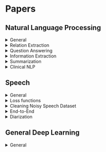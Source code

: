 Papers
=================


## Natural Language Processing


<details><summary> General </summary>

[Natural Language Processing with Small Feed-Forward Networks](https://arxiv.org/pdf/1708.00214v1.pdf) (google 2017)

Shows that small shallow ffNN can achieve good results
Uses character embedding rather than word

**Explores:**  
Quantization  
Bloom Mapped word clusters  :punch:  
Selected features: character bigram features :punch:  
Pipelining(Using an auxiliary task)  

**For Diff NLP tasks**  
Language Identification  
POS tagging  
Word Segmentation  
Preordering    
</details>

<details><summary> Relation Extraction </summary>
https://arxiv.org/pdf/1606.09370.pdf
https://github.com/thunlp/NREPapers
</details>

<details><summary> Question Answering </summary>
	
[Text Understanding with the Attention Sum Reader Network](https://arxiv.org/pdf/1603.01547.pdf) (IBM Watson, 2016)

Uses CNN/Daily Mail and Children's Book Test. Generate lots of one word QA data from summaries.

Intuitively, our model is structured as follows:
1. We compute a vector embedding of the query.
2. We compute a vector embedding of each individual word in the context of the whole document (contextual embedding).
3. Using a dot product between the question embedding and the contextual embedding of each occurrence of a candidate answer in the document, we select the most likely answer.

Notes:
- Very simple model based on pointers idea. Does not compute a fixed length representation of the document like usual models. They claim blending is bad when there are multiple similar candidates.
- Also accounts for same word occuring multiple times in the input which pointer network does not.
- Log likelihood loss
- Masks named entities with unique tags per example which are randomly shuffled.

Results:
- Performance decreases as the input lenght and the number of candidates increase.
- Performance increase if the correct answer is likely to occur frequenctly. this is because we sum the scores for each occurance.

Related work:
- 2015 Attentive reader: 
	- compute a fixed length embedding of the document
	- computes a joint query m, and doc representation with a non-linear fn
	- m is compared against condidates and scored

- 2015 Impatient Readers:
	- :punch:
	- Impatient Reader computes attention over the document after reading every word
	of the query. 

- chen 2016:
	- modified version of attentive reader
	- performs significantly better than the original

- memNNs 2015:
	- window memory + self supervision - similar performance
	
</details>


<details><summary> Information Extraction </summary>

Types:
- Event Extraction:
	- that it can have several event
types and multiple events per input.
- Information Extraction:
	- In general we assume, we only have a single event type and assume
there is zero or one event mentioned in the input,
which is an easier task

Datasets
- IE Datasets:
	- ATIS:
	  - ~5k training, ~900 testing
	  - natural language requests to a simulated airline booking system
	  - Each word is labeled with one of several classes, e.g. departure city, arrival city, cost, etc.
	- MIT restaurant:
		- ~7600 train, ~1500 testing
		- Ratings and amenities
		- 10 fields
	- Movie corpus:
		- ~9700 train, ~2400 testing
		- Actors and plots
		- 8 fields
	- Above 3 contains token-level labels in BIO format
- EE datasets:
	- ACE 2005 dataset:
		- :punch:

Approaches:
- Closed or Traditional IE:
	- purely supervised learning with engineered word-level and syntactic features
	- weakly supervised multiple-instance learning:
		- where negative examples are automatically generated from non-annotated entity pairs within a
	sentence. 
		- small size of many annotated datasets: bootstrapping supervised systems from a high-precision
	seed patterns
		- Some contributions brought this approach to the extreme, with
	**self-training methods** that automatically generate their own training data
		- One of the major issues with semi-supervised approaches, both bootstrapped
	and self-supervised, is **semantic drift**, which occurs when erroneous patterns are
	learnt and lead to erroneous triples which, in turn, generate problematic patterns
	where the meaning of the original pattern is substantially altered.
		- NELL “never-ending learning” paradigm.
	- distant supervision paradigm:
		- distantly supervised systems generate a lot of noisy pattern-based features using triples from (possibly human-contributed) knowledge resources, and then combine all these features using supervised classifiers.
	- Statistical Relational Learning paradigm:
		- to couple actual IE with relational inference over knowledge
	bases (Wang and Cohen, 2015), or leverage end-to-end deep neural network models
	to frame the relation extraction task
- Open IE:
	- not only is it fully unsupervised, but it does not even rely on a
	predefined entity or relation inventory at all. 
	- open and unconstrained extraction of an unspecified set of relations, which is not
	given as input, but rather obtained as a by-product of the extraction process. The
	sole input of an OIE system is a large, usually Web-scale, textual corpus.
	:punch:
- Universal schemas:
	- combination of open and closed IE
	- :punch:

[End-to-End Information Extraction without Token-Level Supervision](https://aclweb.org/anthology/W17-4606) (TUDenmark, Tradeshift 2017)

Code: https://github.com/rasmusbergpalm/e2e-ie-release

IE without token level labels using pointers \
Achieve results close to baseline which is uses token-level labels

Baseline:
- 2 layer, Bi-LSTM -> LSTM (128 hidden, 128 emb, Adam)
- BIO labels
- AITS F1: 0.9456

Data:
- Joined multiple output for single lable with commas (multiple diestination)
- Used frequent 10 labesl for ATIS, and all the labels from MIT and Movie corpus.
- prepend inputs with commas to get in the output, LOL

Proposed model:
- Different implementaiton that the originial pointers
- Output is content rather than the position :punch:
- 1 shared encoder
- K decoders one for each type of information to be  extracted
- The output at each time step is a probability distribution over one-hot encoded input.

Modifications:
- For restaraunt data:
	- the parametes were doubles and droupout was used
	- Added "summarizer LSTM" to each decoder ? :punch:
	- last hidden state of summ LSTM is appended to each input of the summarizer

Related work:
- EE model:
	- :punch: Nguyen et al. (2016)
- Generate word level tokens using searching similar words

Cons:
- can only produce words in the input, shouldnt normalize the input data (dates)


[Attend, Copy, Parse End-to-end information extraction from documents](https://arxiv.org/pdf/1812.07248.pdf) (Tradeshift 2017)

Extract information from images of business documents, invoices \ 
Uses images, words and the word's position to extract output strings \
Some modification in loss function and regularization which might be interesting :punch:


</details>








<details><summary> Summarization </summary>

http://nlpprogress.com/english/summarization.html

Datasets:
- Coversation Dataset: AMI corpus
- The Argumentative Dialogue Summary Corpus
(Misra et al. 2015) consist of 225 summaries, 5
different summaries produced by trained summarizers, of 45 dialogue excerpts on topics like gun
control, gay marriage, the death penalty and abortion. This was used for experiments and evaluations.
- CNN/Daily Mail Dataset
The dataset used by See et al. (2017) was the
CNN/Daily Mail dataset (Hermann et al., 2015;
Nallapati et al., 2016), which contains online
news articles (781 tokens on average) paired with
multi-sentence summaries (3.75 sentences or 56
tokens on average).
- The DUC corpus8
comes in two parts: the 2003
corpus consisting of 624 document, summary
pairs and the 2004 corpus consisting of 500 pairs.
- Gigaword corpus contains about 3.8M training examples

Compared to MT, here the target is shorter than the input, we want a lossy translation and one-to-one word level alignemnt is less obvious here

Two types of repetition avoidance:
- Intra-decoder attention as used in the above-mentioned paper, to let the decoder access its history (attending over all past decoder states).
- Coverage mechanism, which discourages repeatedly attending to the same area of the input sequence: See Get To The Point: Summarization with Pointer-Generator Networks by See and Manning for the coverage loss (note that the attention here incorporates the coverage vector in a different way).

Trends:
- Extractive sentence selection
- RL loss + ML loss
- Pointer generator
- coverage mechanism
- Intra-decoder attention
- Embedding sharing across encoder, decoder input, and decoder output.
- Initialization with pre-trained word embeddings.
- Teacher forcing ratio.


[Automatic Community Creation for Abstractive Spoken Conversation Summarization](https://www.aclweb.org/anthology/W17-4506) (Italy, 2017)

Poorly written paper. \
This paper focuses on Template based summarization which needs links between summary and conversation (we need this anyway). \
Describes a way to find links from human generated summary and conversation which can be used for training.

Pipeline: Community creation, template generation, ranker training, and summary generation components.

Template generation: Generate templates from summaries by (POS tagging -> dependency parsing -> wordnet -> clustering -> word graph algorithm

Community creation: Similar to topic extraction. Here they explore different way to cluster sentences

Summary generation: topic segmentation, template identification (for each topic I guess), extract slot fillers, fill the template with fillers

Sentence Ranking: Ranking filled template sentences with n-grams pos and tokens. This is dont to prevent repetetion of information.


[A Neural Attention Model for Sentence Summarization](https://aclweb.org/anthology/D15-1044) (FB, 2015)

Dataset: headline generation in Gigaword 4 million articles and DUC-2004,2003 shared task \
One of the first good deep learning based abstractive summarization paper

The model shows significant performance gains on the DUC-2004 shared task compared with several strong baselines.

attention-based encoder + beam-search decoder \
Fixed vocabulary \
Output length is fixed \
Abstractive summarization = finding optimal sequence of N words from vocaublary \
Extractive summarization = finding optimal sequence of N words from input (this can be sentence compression if we place constrains on the output sequence order) \
Here they generate yi+1 using input x, and previous c window summary yc by using conditional log prob and markov assumption. \
Modelling the local conditional distribution. -> conditional language model (neutal machine translation) \

Neural machin translation: models the distribution directly instead of spliting and estimating individually. \

Here the encoder takes yc and x as input to produce prob of yi+1.

They consider:
- bag-of-words enc
- conv encoder
- attention enc

Decoding:
- viterbi decoding, is tractable but takes a lot of time.
- replace argmax with greedy/deterministic approaches- although bad is effective and fast.
- beam serch is an comprimise between the two (here it is simpler than phrase-based MT)

Extension:
- this is bad for unseen proper nouns 
- To solve this they add additional feature to the final word probability and combine them with weight to get the final score. 
- these features encourage using a word from the input.

"The minibatches
are grouped by input length. After each epoch, we
renormalize the embedding tables"


[Abstractive Text Summarization using Sequence-to-sequence RNNs and Beyond](https://arxiv.org/pdf/1602.06023.pdf) (IBM, 2016)

Gigaword, DUC, CNN daily mail

Attentional EncoderDecoder Recurrent Neural Networks \
We
propose several novel models that address
critical problems in summarization that
are not adequately modeled by the basic
architecture, such as modeling key-words,
capturing the hierarchy of sentence-toword structure, and emitting words that
are rare or unseen at training time.

Basic model:
- The encoder consists of a bidirectional GRU-RNN
- decoder
consists of a uni-directional GRU-RNN with the
same hidden-state size as that of the encoder
-  attention mechanism over the source-hidden
states and a soft-max layer over target vocabulary to generate word
- Large vocabulary trick: decoder-vocabulary of each mini-batch is restricted to words in the source documents of that
batch.
- In addition, the most frequent words in the
target dictionary are added until the vocabulary
reaches a fixed size.
- reduces softmax size (computational bottle-neck) and helps modelling by restricting vocab

Extensions:
- Keyword capturing: word-embeddings-based representation of the input document and capture additional linguistic features for encoder
- Switching Generator-Pointer
- Hierarchical Document
Structure with Hierarchical Attention: if source is long: bi-dir RNNs on the source side, one at the word level
and the other at the sentence level. The attention
mechanism operates at both levels simultaneously.
- sentence positional embedding
- If the summary is long there is a repetition problem- Use temporal attention to solve it "keeps track of past attentional weights
of the decoder and expliticly discourages it from
attending to the same parts of the document in future time steps"

[Get To The Point: Summarization with Pointer-Generator Networks](https://arxiv.org/pdf/1704.04368.pdf) (brain, 2017)

A subset of IBM, 2016 paper. Explores pointer generator and coverage mechanism. \
Scores are better than their paper though: 
"Those works train their pointer components to activate only for out-of-vocabulary words
or named entities (whereas we allow our model to
freely learn when to use the pointer), and they do
not mix the probabilities from the copy distribution and the vocabulary distribution. We believe
the mixture approach described here is better for
abstractive summarization"


[Controlling Decoding for More Abstractive Summaries with Copy-Based Networks](https://arxiv.org/abs/1803.07038) (stonybrook ,2018)

:punch:

analysis on pointer-generators

[A DEEP REINFORCED MODEL FOR ABSTRACTIVE SUMMARIZATION](https://arxiv.org/pdf/1705.04304.pdf) (salesforce 2017)

RL loss + ML loss \
uses pointers too

:punch:

[Generative Adversarial Network for Abstractive Text Summarization.](https://arxiv.org/pdf/1711.09357.pdf) (china, 2017)

G: attention + pointer generator network

1. Train G till -- more realistic and high quality summaries
2. Train and fix D
3. Train G

D: CNN + max-overtime pooling

G: loss = policy gradient + maximum likliehood \
pg: REINFORCE algorithm and take the estimated probability of being human generated by the discriminator D as the reward -- Since the Discriminator can only score a fully generated sequence, following (Yu et al. 2016), we use Monte Carlo Tree Search (MCTS) to evaluate the reward for an intermediate state :punch:

D: usuall loss

Added Trigram avoidance and quotation weight alleviation


[Toward Controlled Generation of Text](https://arxiv.org/pdf/1703.00955.pdf) (CMU, 2018)

"Very few recent attempts of
using VAEs (Bowman et al., 2015; Tang et al., 2016) and
GANs (Yu et al., 2017; Zhang et al., 2016) have been made
to investigate generic text generation, while their generated
text is largely randomized and uncontrollable. -- we focus on generating realistic sentences,
whose attributes can be controlled by learning disentangled
latent representations"

Challenges:
- "A first challenge comes from the discrete nature of text
samples. The resulting non-differentiability hinders the use
of global discriminators that assess generated samples and
back-propagate gradients to guide the optimization of generators
in a holistic manner, as shown to be highly effective
in continuous image generation and representation modeling"
- "Another challenge for controllable generation relates to
learning disentangled latent representations. Interpretability
expects each part of the latent representation to govern
and only focus on one aspect of the samples. "

Contributions:
- "We base our generator on VAEs in combination
with holistic discriminators of attributes for effective imposition
of structures on the latent code."
- "End-to-end optimization
is enabled with differentiable softmax approximation"
- "The probabilistic encoder of VAE also functions
as an additional discriminator to capture variations
of implicitly modeled aspects, and guide the generator to
avoid entanglement during attribute code manipulation"
- "our method enables to use separate
datasets, one with annotated sentiment and the other with
tense labels"



[Summarization of Spoken Language—Challenges, Methods, and Prospects](www.cs.cmu.edu/~./zechner/ezine.ps) (CMU 2002)

Types:
- extracts vs abstracts
- indicative vs informative
- generic vs query-driven
- single vs multi-document
- background vs just-the-news
- single vs multiple topic
- single vs multi-speaker
- text vs multi-modal
- selecting sentences/clauses vs condensing within sentences

challenges:
- disfluencies
- identifying units
- cross-speaker coherence and distributed information
- speech recognition errors

prosody-based emphasis detection :punch:

</details>












<details><summary> Clinical NLP </summary>

[GRAM: Graph-based Attention Model for Healthcare Representation Learning](https://arxiv.org/abs/1611.07012) (GaTech, 2016)

supplements electronic health records (EHR) with hierarchical information inherent to medical ontologies
GRAM represents a medical concept as a combination of its ancestors in the ontology via an attention mechanism.
Testing on rare disease prediction and heart failure.

medical codes as DAG, then use embedding for all leaf nodes (nodes with meaning full concepts) and visit one-hot embedding to generate a vist vector (process incoporates attention mechanism). Finally use the vist vector to predict stuff.


[Revealing the Structure of Medical Dictations with Conditional Random Fields](http://www.aclweb.org/anthology/D08-1001) (2008, medical univ vienna) [Identifying Segment Topics in Medical Dictations](http://www.aclweb.org/anthology/W09-0503) (2009, medical univ vienna)

Formatting the dictations considering structure and formating guidelines

related to:
* Linear text segmentation :punch: Lamprier 2008
* text classification for section detection
* dynamic programing methods for formating :punch: Matsuov 2003

mapping annotated data to dicatations need care for repeted words, punctuation, recog errors and meta instructions
hand coded features for each time step

Classifiers:
* CRFs based multiple label chains: BIO tagging without Outside label
  - Better accuraccy but high training time
* SVM based multi class
  - Lower accuraccy wuth small training time

Can Combine both the approaches by using results of SVM as input to CRFs


[Deep EHR: A Survey of Recent Advances on Deep Learning Techniques for Electronic Health Record (EHR) Analysis](https://arxiv.org/pdf/1706.03446.pdf) (UofF 2017)

types of EHRs:
* basic EHRs without clinical notes
* basic EHRs with clinical notes
* comprehensice systems
* tagging using HMM (generative), CRFs (discriminative) and multilable classification

EHR Information Extraction (IE): Extracting information from clinical notes which is unstructed
* Single Concept Extraction: Tag each words into categories
  - RNNs out perform CRFs
* Temporal Event Extraction: Notion of time to extracted EHR concepts
  - RNNs perform okish
* Relation Extraction: Relation between EHR concepts
  - Autoencoder generated inputs to CRFs -> sofart
* Abbreviation Expansion: 
  - custom word embedding using medical articles

EHR Representation Learning: mapping codes for medical concepts
* concept representation: learn EHR concept vetors to capture similarities and clusters in medical clusters using sparse medical codes
  - Embeddings
  - Latent Encoding: AEs, RBMs are better at encoding
* Patient Representation: Getting vector representations of patients
  - embeddings or AEs (on ordered sequences of codes)
    - can be used to predict unplanned visits
    - [Med2Vec](#med2vec)
  - LDAs on clinical notes
  - Embeddings
    - Sentence embedding on clinical notes
    - patient temporal diagnosis (better than the intervention codes)
    - intervention codes
* Outcome Prediction:
  - Static or one-time prediction: using data from single encounter
    - classification using embeddings (best)
    - embeddings learned from full EHR data is better than using diagnostic codes
  - temporal outcome prediction: over a period of time
    - CNN on temporal matrices of medical codes
    - LSTMs (target replication and auxiliary targets :punch: paperref49)
    - Predicting Doctor's behavior
    - Postoperative responses
* Computational Phenotyping: better disease descriptions from data
  - New phenotype discovery
    - AEs on raw data
    - CNN and patient representation
  - improving existing definitions: 
    - using supervise learning
    - LSTMs
* Clinical Data De-identification: removing personal data from clinical data in EHR
  - LSTM with character level + word level embeddings
  - ensemble of RBMs
  - NERs
  
Interpretability: clinical domain transparency is important  
linear models still dominate clinical informatics  
lack of interpretability is a imp limitation
* Maximum activation: in image processing
* Constraints: 
  - [Med2Vec](#med2vec)  
  - non-negativity on learned code representions then examining k most significant elements
  - non-neg on weights
  - structural smoothness by using hierachial features :punch: paperref23
* Qualitative clustering: 
  - visualization using t-SNE
* Mimic Learning
  - Train a new model using data and deep net

Summary and future work:
* Data hetrogenity: (text, codes, billing info, demographics)
* Irregular measure: varying time scale
* Clinical text: difficult to use
  - Extracting structure
    - [Medical entity identificaion](#medent), 
    - [medical event det](#medevent),
    - paperref34 Ner in clinical text :punch:
    - [Clinical temporal information extraction](#clintemp)
    - [Clinical relation extraction](#clinrel)
    - [Learning embeddings for clinical abbr expansion](#clinabbr)
* patient de-identification
* Benchmarks: Different dataset used in diff works
* Interpretability

:punch: incremental training prcedure (adding neurons to the final layer)


[“Exploiting Task-Oriented Resources to Learn Word Embeddings for Clinical Abbreviation Expansion](https://nlp.cs.rpi.edu/paper/bionlp15.pdf) RPI, 2015

Abbr are ambiguous especially in intensive care  
embedding for abbr and their expansion should have similar embedding

:trollface:


[Brundlefly at SemEval-2016 Task 12: Recurrent Neural Networks vs. Joint Inference for Clinical Temporal Information Extraction](https://arxiv.org/pdf/1606.01433.pdf) Stanford 2016

phase 1: text span of time and event expression in clinical notes  
  - joint inference-based approach outperform naive RNN
  - timeline ordering of all events in a document
  - Using DeepDive framework (zhang 2015) :boom:  

phase 2: relation btw an event and its parent document creation time
  - combination of data canonization and distance supervision rules  
 
rel Event:
* crf for taggind and svm for recog of event attr  
rel TIMEX:
* rule based + ML  
rel TLink:
* crf, ml
rel with NN are the best
  
:trollface:


[“Clinical Relation Extraction with Deep Learning](https://pdfs.semanticscholar.org/7fac/52a9b0f96fcee6972cc6ac4687068442aee8.pdf) Harbin China 2016

Relations between medical concepts  
Concept identification (NER) -> relation classification using CRFs

Relations:
* problem-treatment
  - treatment imporves problem
  - ...
* problem-test
  - test reveals problem
  - ...
* problem-problem
  - problem incdicates problem 
  - ...

:trollface:


[Structured prediction models for RNN based sequence labeling in clinical text](https://arxiv.org/abs/1608.00612) UofM, Aug 2016

Extraction of medical entities such as medication, indication, and side-effects from EHR narratives  
RNN based feature extractors  
Model CRF pairwise potentials using NN

Usually ppl use CRFs, HMMs, NN for information extraction from unstructed text  
Graphical models predict entire label sequence jointly but require hand crafted features for good results  
NN can find patterns but predict word label in isolation

Huang et al. 2015 combined CRFs and NN for NERs :punch: :boom: (not good on exact phrase labelling)

Challenges: 
* extraction of exact medical term is important
* Long tail stuffs are also important
* Long term dependencies between text terms

** Private dataset?

models:
* m1: embedding + Bi-LSTM + softmax (baseline)
* m2: embedding + Bi-LSTM -> CRF  
unary potential (lstm output) + binary potential (matrix)
using matrix is bad (long tail)   
* m3: embedding + Bi-LSTM -> CRF (pairwise modelling) 
1D CNN (2\*1) for modelling binary potential  
* m4: Approximate skip-chain CRF  
skip-chain to get long term dep :punch: sutton & mccallum 2006  
Exact inference is intractable -> approx sol  
every iteration of grad des need multiple Belief propagation loop iteration -> costly  
lin et al, 2015 :punch: solves it... this paper uses a variation of lin's work  
:boom: read more  

Labels
* Medical event
  - drug name
  - disease
  - ... 
* Attributes
  - severity
  - routine
  - ...
  
Skip-Chain CRF Precision - 0.8210 for strict and 0.8632 for relaxed evaluation

Sentence Level RNN


[Bidirectional RNN for Medical Event Detection in Electronic Health Records](http://www.aclweb.org/anthology/N16-1056) UofM, June 2016

SofArt uses CRFs  
Obj: RNNs outperform CRFs for medication, diagnosis and adverse drug event

EHRs are noisy, have incomplete sentences/phrases, and irregular use of language, have lots of abber ...   
graphical model does not use long term informations  

** good related work ** :boom:  
** Private dataset  ?   

Labels:
* Medication
  - Drugname, Dosage, Frequency, Duration and Route
* Disease
  - ADE, Indication, Other SSD, Severity

methods:
* emb + BiLSTM
* emb + GRU
* CRF-nocontext (BIO tagging scheme :punch: :boom:)
* CRF-context(context= 2 BoW rep of sentence) (BIO tagging scheme)

Both sentence and document level RNN

RNN > CRF
Best (GRU-document) recall (0.8126), precision (0.7938) and Fscore (0.8031)


[Multi-layer Representation Learning for Medical Concepts](https://arxiv.org/abs/1602.05568) Feb 2016, GaTech + children healthcare atlanta

diagnosis, procedure, and medication codes  
EHR database with >3m visits  
** What does other papers use ?  

Other baselines:  
* GloVe
  - uses global co-occurence matrix (sparse)
  - less computationally demading than skip gram
  - uses weighting function thus but might require large tunning effort
* stacked AE
* Skip gram :punch: paperref 25 (skipgram, 2013 > word2vec (2013))
  - goal is to find a rep for word wt such that we can predict the nearby words
  - Skip-gram tries to maximize the softmax probability of the inner product of the center word’s vector and its context word’s vectors
  - ppl used hierarchial sofmax and negatice sampling to get faster training
  
health care hand eng feature rep paperref 32 16 36 :punch:  


:boom:
</details>







## Speech



<details><summary> General </summary>


[A time delay neural network architecture for efficient modeling of long temporal contexts](speak.clsp.jhu.edu/uploads/publications/papers/1048_pdf.pdf) (Povey, 2015)    +
[JHU ASPIRE SYSTEM : ROBUST LVCSR WITH TDNNS, IVECTOR adaptation and RNN-LMs](https://www.danielpovey.com/files/2015_asru_aspire.pdf) (Povey, 2015)

3-fold reduced frame rate \
TDNN faster than rnns because of parallizations and subsampling \
data augumentation using reverberation, speed peturbation (not helpful) and volume peturbation (multi-condition training is very important)

iVector features: 
- normalize test with training stats
- iVector extraction in this dataset doesnt do well if the speech segment contains even a small part of silence (use VAD or two-pass decoding to remove it)

TDBB trained with greedy layer-wise supervised training on 18 gpus with model averaging techniques \
Trained using sMBR with MPE + insertion penality error \
GMM-HMM AM model used to generate CD state alignments

Used CMUdict for training lexicons with multiple pronunciations also modelling inter-word silences \
3-gram LM used for decoding with 4-gram used for rescoring the lattice \
N-gram LMs trainined by using 3M words of the training transcripts later interpolated using the 22M words of the Fisher English transcripts ? :punch: \
RNN-LM lattice rescoring using context vector instead of words

6 layers TDNN with unsymmetric context window

Modified sMBR better than sMBR \
Modified sMBR still prone to insertion errors \
70% of the test data had modified sMBR better than cross-enrtopy \
for 30% cross-entropy was much better than modified sMBR




[CLDNN-HMM](https://www.semanticscholar.org/paper/Convolutional-Long-Short-Term-Memory-fully-connect-Sainath-Vinyals/56f99610f7b144f55a511da21b74291ce11f9daf)
:punch:


[EFFICIENT LATTICE RESCORING USING RECURRENT NEURAL NETWORK LANGUAGE MODELS](http://mi.eng.cam.ac.uk/~mjfg/xl207_ICASSP14a.pdf) (cambridge) (2014)

Rescoring methods:
* n-gram style clusteing of history contexts
  - data sparsity issues
  - large context leads to exponential size growth
* distance in hidden history vectors
  - [RNNLM](#rnnlm) & and FFNNLM :punch: readmore

:trollface: readmore



[Prefix Tree based N-best list Re-scoring for Recurrent Neural Network Language Model used in Speech Recognition System](https://pdfs.semanticscholar.org/5f59/1b7043deefbc3f3af19b6efeb97c2a80d27c.pdf) China 2013 

RNNLM is time consuming so is used to resore only some of the n-best list

* obj: Speed up RNNLM when used to rerandk a large n-best list
* Prefix Tree based N-best list rescoring (PTNR)
  - avoid redundant computations
  - [Bunch Mode](#bunch-mode)

related:
* FFLMs -> faster paper10ref :punch:
* RNN-ME -> RNN on large dataset paper12ref :punch: 
* RNNLM -> First pass decoding by conv Weighted first pass transducer :punch:

PTNR:
* Represent hypothesis in a prefix tree thus all the LM prob for the nodes can be computed in a single forward pass preventing any redundant computation.
* Each node in the tree needs to store only hidden value and its state (if the node is not explored)

- Bunch Mode
(block operations)
* speeding up training o0f FF-NNLM
* several words are processed at the same time using matrix\*matrix multiplcation rather than vector\*matrix multiplication
* Uses BLAS library
* 10 times faster training with slight loss of perplexity

PTRN + Bunch Mode slightly complicated using class-based RNNLM #paper11ref :punch:

ASR here uses two-pass search strategy:
* first pass: decoder uses weak LM (3-gram lm) to generate multiple recog hypothesis -> word lattice
* word lattice -> n-best hypothesis
* second pass: powerful LM used to re-score hypothesis -> best hypothesis

Acoustic modelinhg and feature settings as done in :punch: paperref25
setting training param in :punch: paperref28
Rescoring using linear combination of 4-gm lm and rnnlm -> 1.2% WER reduction using 100-best list
Much faster than standard rescoring approach. Speed up increases with n in n-best list

</details>










<details><summary> Loss functions </summary>

[Purely sequence-trained neural networks for ASR based on lattice-free MMI](https://www.danielpovey.com/files/2016_interspeech_mmi.pdf) (Povey, 2016)

MMI denomenator computation without using lattice ie on all possible word labellings \
3-fold reduced frame rate \
Phone-level LM for speed \
On GPU

:punch:


[BOOSTED MMI FOR MODEL AND FEATURE-SPACE](https://www.danielpovey.com/files/icassp08_mmi.pdf) (Povey, 2008)

MMI - maximize the posterior prob of correct utter given our model/all other utter (discriminative)

modify the objective funtion to take the accuraccy of the sent3ence into consideration -> this makes BMMI very similar to MPE.
Accuraccy for all the sentences are computed per phone. And similat to MMI we compute statistics using forward-backward algo to train it.

Also uses I vector smiootheninig on statistics accumulates. We back of to ML estimates


[A NOVEL LOSS FUNCTION FOR THE OVERALL RISK CRITERION BASED DISCRIMINATIVE TRAINING OF HMM](https://pdfs.semanticscholar.org/de8c/eb72bf54293959813c101c4f7ce54fbd3a20.pdf) (University of Maribor, 2000)

MBR training of ASR systems \
MBR minimizes expected loss

aim to directly max word recog accuraccy on training data

generally MAP is used for ASR argmax w P(w|o) = argmax_w p(o|w) * p(w) \
p(o|w) is AM, with HMM it becomes p(o_r | theta_r) for which MLE give best theroritically. practically they use MMI or MCEE (Min classification error estimation). \
Modification of MCEE is ORCE overall risk creterion estimation. 


In this paper they extend ORCE objective to continuous speech recognition and use a non-symmetrical loss using the number of I, S, D in WER calculation instead of 1/0 loss.

experiments on TIMIT dataset on HMM.


[Hypothesis Spaces For Minimum Bayes Risk Training In Large Vocabulary Speech Recognition](https://pdfs.semanticscholar.org/0687/573a482d84385ddd55e708e240f3e303fab9.pdf) (University of Sheffield, 2006)

State-level MBR training

MBR training good for large vocab HMMs, implementation needs hypothesis space and loss fn. \
MMI is better than MLE training of AM (HMMs) \

minimum phone error can be interpreted as MBR when phone sequence forms hypothesis space -> better than MMI \

Lattice-based MBR -> constraining the search space to only those alignments specified by the lattice \
to do this we need l(w_reference, arc_i) is  difficult.

a solution explored here is comming up with Frame Error Rate FER.

[Tree-Based State Tying for High Accuracy Modelling](www.aclweb.org/anthology/H94-1062) (Cambridge, 1994)

Data insufficiency occurs when using cross-word triphones. To solve this ppl use state-tying. \
Rather than using a data-driven clustering approach the work suggests tree-based state tying which can be used for unseen phones as well.

Process of building a tied-state HMM system:
- 3 state l-r monophone model with single guassian output density is trained
- using the same state output distribution a CD triphone model is trained with new and tied transition matrix.
- for all triphones from the same monophone the corresponding states are clustered and thus the parameters are tied
- number of mixture componenets in each state are incerased untill a stopping creteria

Tree-based clustering:
- for all triphones from the same monophone every state is clustered using a decision tree. 
- tree is based on increase in log-likelihood
- The questions vary from lingustics properties of the left and right context phones to set of phones

[Subphonetic Modeling for Speech Recognition](https://core.ac.uk/download/pdf/22876656.pdf) (CMU, 1992)

Advocates for state-level (output-distribution level) parameter sharing instead of model-level and the use of state-dependent senones. \
Senones alow parameter sharing/reduction, pronunciation optimization and new word learning 

After generating all the word HMM models, cluster the senons and generate the codebook. Then replace the senones with nearest ones in the codebook. \
The clustering start by assuming all the data points are seperate clusters then a pair are merged if they are similar (If the entropy increase is small after merging then two distributions are similar). 

Explores 3, 5, 7 state triphone models and finds than 5 is the most optimal one 

</details>











<details><summary> Cleaning Noisy Speech Dataset </summary>

[A RECURSIVE ALGORITHM FOR THE FORCED ALIGNMENT OF VERY LONG AUDIO SEGMENTS](http://citeseerx.ist.psu.edu/viewdoc/download?doi=10.1.1.649.6346&rep=rep1&type=pdf) (Cambridge, 1998)

A recursive alignment with ASR + restricting dictionary and LM \
Introduces the concept of anchors with island of confidences \
Dictionary (phonetic) is built using CMU public domain dictionary plus an algo \
A simple LM with word pair and triple model for the transcript specifically

Number of consecutive word matches needed for confidence islands is in the early point of the recursion to reduce the possibility of error in the early stage as it can affect the entire pipeline.

Used for indexing the audio using the words in the audio file. Error of 2 sec is tolerated.

General discussion:
- Viterbi is time consuming for long audio and if it gets an error it will make it completely wrong.
- increasing the beam search helps viterbi but it only scales for short audio

[A SYSTEM FOR AUTOMATIC ALIGNMENT OF BROADCAST MEDIA CAPTIONS USING WEIGHTED FINITE-STATE TRANSDUCERS](https://homepages.inf.ed.ac.uk/srenals/pb-align-asru2015.pdf) (univ of Edinburgh, 2015)

Two pass algorithm for align speech to text

General methods:
- iterative approach to identify increasingly reliable confidence islands
- using a biased language model plus may be a background LM + DP alignment
- For low resource cases, train AM from the alignment audio and adapt it to aligned ones
- weak constraints on AM decoding
- using dynamic time warping using TTS systems
- Strong constraints on decoding using factor automaton which alows only contiguous strings from the training text (good one)

ALgo:
- First pass: use WFST based decoder to get a transducer with some modifications to allow insertions and null words
  - this alows to constraint the words but not the order (efficient)
  - but is bad in dealing with deletions, i.e. words present in text but not in audio
- Second pass: (not clear) resegment the data + extending and joining segments where there were missing words, generate factor transducer. Output from this is considered as the final output without any further text-to-text alignment.

AM training: 
- after the alignment the AM was trained using only data with word-level Matching Error rate less than 40%
- during the starting of the two pass AM was trained using MER less than 10%

Done on MGB challenge data

</details>












<details><summary> End-to-End </summary>

[Towards End-to-End Speech Recognition with Recurrent Neural Networks](http://proceedings.mlr.press/v32/graves14.pdf) (graves, 2015) 

Modified CTC objective function. Instead of MLE, this version is trained by directly optimizing WER.
Done using samples to approximate gradients of the expected loss function (WER).

No lattice level loss here.




[Connectionist Temporal Classification: Labelling Unsegmented Sequence Data with Recurrent Neural Networks](https://www.cs.toronto.edu/~graves/icml_2006.pdf) (Graves, 2006)

First version of CTC.

b + L -> L'
prefix search decoding (works fast if the peaks at the output are around mode)
insert blanks at every pair of labels at the network output
customized forward-backward algo

MLE training of the network objective fn = - sum(x,z)_in_S ln(p(z|x))

TIMIT data + BLSTM
higher level of training noise is optimal here (guassian noise added at the input to improve generalization)

Doesnt model inter-label dependencies explicitly
Gives approximate segmentation not exact

[Optimizing expected word error rate via sampling for speech recognition](https://arxiv.org/abs/1706.02776) (Google, 2017)

Define word-level Edit-based MBR (EMBR) on lattice generated during SMBR.\
they do it by using monte-carlo samples from the lattice to approximate the gradient of the loss function which is in the form of an expectation.\
Similar to Reinforce.

Gradient has the form (average loss - loss of state i) so cannot be used during the starting phase of the training.

Generalized version of sample based loss derived in the CTC,2015 paper. Where the CTC paper doesnt use lattice level loss function.




[Listen Attend and Spell (2015) Google Brain](https://arxiv.org/abs/1508.01211)

10.3, 14.5% WER compared to 8% state of the art [cldnn-hmm](#cldnn-hmm)

Dataset: Google voice search tasl

* Listner(PBLSTM) -> Attention (MLP + Softmax) -> Speller (MLP + Softmax) -> Characters
* No conditional independence assumption like CTC 
* No concept of phonemes
* Extra noise during training and testing
* Sampling trick for training PBLSTM
* Beam search(no dictionary was used 'cause it wasnt too useful) + LM based rescoring (very effective) 
[Know about rescoring](#rescoring-1)
* Async stoc gradient descent [aync](#asyc)

- Suggestions
	* Convolution filters can improve the results [TODO](#20paper) :punch:
	* Bad on short and long utterances [TODO](#15paper) :punch:


</details>











<details><summary> Diarization </summary>
  
[Deep Learning Approaches for Online Speaker Diarization](http://web.stanford.edu/class/cs224s/reports/Chaitanya_Asawa.pdf) (2012)

[SPEAKER DIARIZATION WITH LSTM](https://arxiv.org/pdf/1710.10468.pdf) (google, 2018)

usually ppl use i-vector based audio embedding tech
paper explores d-vector based approach (nn based audio embedding)

usuall system:
1. speech segmentation (short speech sections of same speaker)
2. audio embedding (MFCCs, speaker factors, i-vectors)
3. clustering
2. resegmentation (refining)

recently nn based embedding's use in speaker verification outperform i-v tech (text dependent)

this paper use a lstm-based approach with non-parametric spectral clustering algo
paper also aguments spectral clustering algo :punch:
paper somewhere uses Voice Activity Detector (VAD) to find speech seg from audio

Clustering:
- online (labels for each segments as soon as they are available)
- offline (after all segments are available)

Challenges:
- non-guassian dist (imp assumption in k-means clustering)
- cluster imbalance (one speaker might speak all the time)
- Hierarchial structure (speakers in diff category, some are easy to differentiate)

evaluated using DER (diarization error rate)

</details>












## General Deep Learning
<details><summary> General </summary>

The noisy channel model is a framework used in spell checkers, question answering, speech recognition, and machine translation. In this model, the goal is to find the intended word given a word where the letters have been scrambled in some manner.

[Async stoc gradient descent](http://www.ijcai.org/Proceedings/16/Papers/265.pdf)
:boom:



[Batch Normalization: Accelerating Deep Network Training by Reducing Internal Covariate Shift](https://github.com/saiprabhakar/Papers/blob/master/files/1502.03167v3.pdf)
- Problem: Internal covariance shift
	* Distribution of each layer changes as the parameters of its previous layers are updated this makes training slow and needs less learning rate.

- Solution: BN
	* Makes normalization a part of architecture
	* Lowers training time. Higher learning rate can be used. Sometime eliminates the need for Dropout
	* Fights vannishing and exploding gradients because of normalization (scale of weights doesnt matter)

- Covariance shift 
	* When the distribution of input to a learning system chages (whole system as a whole)
	* Usually handled by domain adaptation
	* ICS is an extenstion when part of it changes

- Notes
	* Training is faster in general if the inputs are whitened (line tras to have 0  mean and sigma = 1 and decorrelated)
	* Ignoring the BN during gradient descent is bad idea since it leads to explosion of parameters like bias terms
	* There were previous less successfull attemps on this idea
	* Simply normalizing layers can constrain them. For example normalizing simoid layer would constrain them to the linear portion their nonlinearity. **So they introduced additional parameter (gamma and beta) to make sure the normalization can represent identity transformation.**
	* Incase of Conv layer, we need to follow conv property. Different elements of the same feature map, at diffrent locations are notmalized the same way. We learn gamma and beta per feature map and not per activation.
	* Applied BN before nonlinearity, where as standardization (2013) was after then nonlinearity.

- Further possible extensions
	* Similarity between BN and standardization
	* Extension to RNNs (where vanishing and exploding gradients are more severe)
	* More theoritical analysis
	* Application to domain adaptation

---

[ModDrop: adaptive multi-modal gesture recognition](https://arxiv.org/abs/1501.00102)
- Notes
	* Modalities (as a whole) are dropped with a probability during training
	* They are trained without fusing during pretraining and are not droped at this point
	* cross modal connections are introduced at training stage
	* Dropping is only at the input layer
	* Rescaling?

- Notes from citation
	* Out Performs Dropout
	* Combining with dropout gives higher performance


[Modout: Learning to Fuse Modalities via Stochastic Regularization](http://openjournals.uwaterloo.ca/index.php/vsl/article/view/103)
- Notes
	* Learns the probability of fusing modalities
	* Connection between modalities btwn adjacent layers are dropped with a probability
	* Dropping can be done in any layer
	* No. of extra parameters to learn are small Nm x (Nm-1), where Nm is the number of modalities
	* Very similar to **Blockout**


[Input Convex Neural Networks](https://arxiv.org/abs/1609.07152)
- Notes
	* Under certain condition of weights and nonlinearity a neural network will be convex in certain inputs/outputs, so we can efficiently optimize over those inputs/outputs while keeping others fixed

- Fully input convex neural networks
	* Convex interms of all the inputs
	* Conditions: non-negative weights (restricts the power of the network) and non-decreasing non-linearities

- Partially input convex neural networks
	* Convex in certain inputs and not convex in others
	* PICNN with k layers can represent and FICNN with k layers and any feedforward net with k layers

- Inference
	* Inference wrt to the convex variable are not done in a single pass as in feed forward network case
	* Inference can be found by using optimization techniques like LP, approximate inference etc

- Learning
	* In case of q learning the fuction fitting is automatically taken care of as the goal is to fit the bellman equation
	* For fitting some target output they use techniques like max-margin etc

- Results
	* Preliminary results for DRL shows faster convergence comparision to DDPG and NAF
	* Can complete face (fix some inputs while solve for others)
	* Classification task need more investigation

---
</details>

